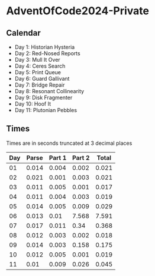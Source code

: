 # AdventOfCode2024-Private

## Calendar

- Day 1: Historian Hysteria
- Day 2: Red-Nosed Reports
- Day 3: Mull It Over
- Day 4: Ceres Search
- Day 5: Print Queue
- Day 6: Guard Gallivant
- Day 7: Bridge Repair
- Day 8: Resonant Collinearity
- Day 9: Disk Fragmenter
- Day 10: Hoof It
- Day 11: Plutonian Pebbles

## Times

Times are in seconds truncated at 3 decimal places

| Day | Parse | Part 1 | Part 2 | Total |
|-|-|-|-|-|
| 01 | 0.014 | 0.004 | 0.002 | 0.021 |
| 02 | 0.021 | 0.001 | 0.003 | 0.021 |
| 03 | 0.011 | 0.005 | 0.001 | 0.017 |
| 04 | 0.011 | 0.004 | 0.003 | 0.019 |
| 05 | 0.014 | 0.005 | 0.009 | 0.029 |
| 06 | 0.013 | 0.01 | 7.568 | 7.591 |
| 07 | 0.017 | 0.011 | 0.34 | 0.368 |
| 08 | 0.012 | 0.003 | 0.002 | 0.018 |
| 09 | 0.014 | 0.003 | 0.158 | 0.175 |
| 10 | 0.012 | 0.005 | 0.001 | 0.019 |
| 11 | 0.01 | 0.009 | 0.026 | 0.045 |
